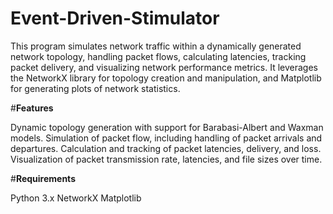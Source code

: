 # Event-Driven-Stimulator
This program simulates network traffic within a dynamically generated network topology, handling packet flows, calculating latencies, tracking packet delivery, and visualizing network performance metrics. It leverages the NetworkX library for topology creation and manipulation, and Matplotlib for generating plots of network statistics.

#**Features**

Dynamic topology generation with support for Barabasi-Albert and Waxman models.
Simulation of packet flow, including handling of packet arrivals and departures.
Calculation and tracking of packet latencies, delivery, and loss.
Visualization of packet transmission rate, latencies, and file sizes over time.

#**Requirements**

Python 3.x
NetworkX
Matplotlib
